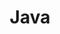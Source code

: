 ---
title: "Java"
layout: category-new
category: java
permalink: /category/java/
author_profile: true
---